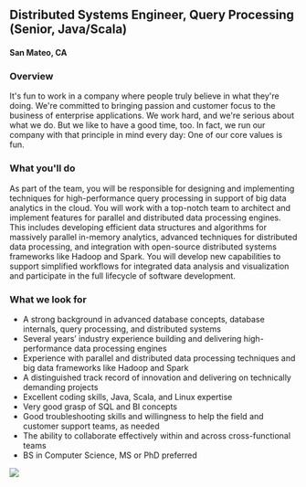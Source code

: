 ## Distributed Systems Engineer, Query Processing (Senior, Java/Scala)
#### San Mateo, CA

### Overview
It's fun to work in a company where people truly believe in what they're doing. We're committed to bringing passion and customer focus to the business of enterprise applications. We work hard, and we're serious about what we do. But we like to have a good time, too. In fact, we run our company with that principle in mind every day: One of our core values is fun.

### What you'll do
As part of the team, you will be responsible for designing and implementing techniques for high-performance query processing in support of big data analytics in the cloud.  You will work with a top-notch team to architect and implement features for parallel and distributed data processing engines.  This includes developing efficient data structures and algorithms for massively parallel in-memory analytics, advanced techniques for distributed data processing, and integration with open-source distributed systems frameworks like Hadoop and Spark. You will develop new capabilities to support simplified workflows for integrated data analysis and visualization and participate in the full lifecycle of software development.

### What we look for
+	A strong background in advanced database concepts, database internals, query processing, and distributed systems
+	Several years’ industry experience building and delivering high-performance data processing engines
+	Experience with parallel and distributed data processing techniques and big data frameworks like Hadoop and Spark
+	A distinguished track record of innovation and delivering on technically demanding projects
+	Excellent coding skills, Java, Scala, and Linux expertise
+	Very good grasp of SQL and BI concepts
+	Good troubleshooting skills and willingness to help the field and customer support teams, as needed
+	The ability to collaborate effectively within and across cross-functional teams
+	BS in Computer Science, MS or PhD preferred


[<img src='https://dabuttonfactory.com/button.png?t=Learn+More&f=Calibri-Bold&ts=24&tc=fff&hp=20&vp=8&c=5&bgt=unicolored&bgc=29aafe'>](https://letsrockit.co/job/v29ya2rheq-distributed-systems-engineer-query-processing-senior-java-scala)
